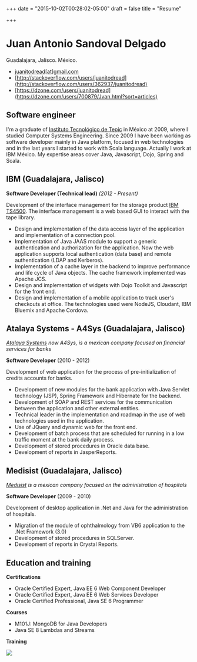 +++
date = "2015-10-02T00:28:02-05:00"
draft = false
title = "Resume"

+++

# Juan Antonio Sandoval Delgado
Guadalajara, Jalisco. México.

- [juanitodread[at]gmail.com](mailto:juanitodread@gmail.com)
- [http://stackoverflow.com/users/juanitodread](http://stackoverflow.com/users/362937/juanitodread)
- [https://dzone.com/users/juanitodread](https://dzone.com/users/700879/Jvan.html?sort=articles)

## Software engineer

I'm a graduate of [Instituto Tecnológico de Tepic](http://www.ittepic.edu.mx/) in México at 2009, where I studied Computer Systems Engineering. Since 2009 I have been working as software developer mainly in Java platform, focused in web technologies and in the last years I started to work with Scala language. Actually I work at IBM México. My expertise areas cover Java, Javascript, Dojo, Spring and Scala.

## IBM (Guadalajara, Jalisco)

**Software Developer (Technical lead)** *(2012 - Present)*

Development of the interface management for the storage product [IBM TS4500](http://www-03.ibm.com/systems/storage/tape/ts4500/index.html). The interface management is a web based GUI to interact with the tape library.

- Design and implementation of the data access layer of the application and implementation of a connection pool.
- Implementation of Java JAAS module to support a generic authentication and authorization for the application. Now the web application supports local authentication (data base) and remote authentication (LDAP and Kerberos).
- Implementation of a cache layer in the backend to improve performance and life cycle of Java objects. The cache framework implemented was Apache JCS.
- Design and implementation of widgets with Dojo Toolkit and Javascript for the front end.
- Design and implementation of a mobile application to track user's checkouts at office. The technologies used were NodeJS, Cloudant, IBM Bluemix and Apache Cordova.

## Atalaya Systems - A4Sys (Guadalajara, Jalisco)
*[Atalaya Systems](http://www.atalayasystems.com/) now A4Sys, is a mexican company focused on financial services for banks*

**Software Developer** (2010 - 2012)

Development of web application for the process of pre-initialization of credits accounts for banks.

- Development of new modules for the bank application with Java Servlet technology (JSP), Spring Framework and Hibernate for the backend.
- Development of SOAP and REST services for the communication between the application and other external entities.
- Technical leader in the implementation and roadmap in the use of web technologies used in the application.
- Use of JQuery and dynamic web for the front end.
- Development of batch process that are scheduled for running in a low traffic moment at the bank daily process.
- Development of stored procedures in Oracle data base.
- Development of reports in JasperReports.

## Medisist (Guadalajara, Jalisco)
*[Medisist](http://www.medisist.com.mx/) is a mexican company focused on the administration of hospitals*

**Software Developer** (2009 - 2010)

Development of desktop application in .Net and Java for the administration of hospitals.

- Migration of the module of ophthalmology from VB6 application to the .Net Framework (3.0)
- Development of stored procedures in SQLServer.
- Development of reports in Crystal Reports.


## Education and training

**Certifications**

- Oracle Certified Expert, Java EE 6 Web Component Developer
- Oracle Certified Expert, Java EE 6 Web Services Developer
- Oracle Certified Professional, Java SE 6 Programmer

**Courses**

- M101J: MongoDB for Java Developers
- Java SE 8 Lambdas and Streams

**Training**

<img style="float: left;" src="https://projecteuler.net/profile/juanitodread.png">
